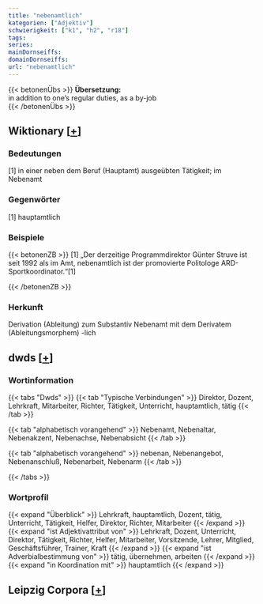 ```yaml
---
title: "nebenamtlich"
kategorien: ["Adjektiv"]
schwierigkeit: ["k1", "h2", "r18"]
tags:
series:
mainDornseiffs:
domainDornseiffs:
url: "nebenamtlich"
---
```


{{< betonenÜbs >}}
**Übersetzung:**  
in addition to one’s regular duties, as a by-job  
{{< /betonenÜbs >}}

## Wiktionary [[+](https://de.wiktionary.org/wiki/nebenamtlich)]

### Bedeutungen
[1] in einer neben dem Beruf (Hauptamt) ausgeübten Tätigkeit; im Nebenamt  

### Gegenwörter
[1] hauptamtlich  

### Beispiele
{{< betonenZB >}}
[1] „Der derzeitige Programmdirektor Günter Struve ist seit 1992 als im Amt, nebenamtlich ist der promovierte Politologe ARD-Sportkoordinator.“[1]  

{{< /betonenZB >}}
### Herkunft
Derivation (Ableitung) zum Substantiv Nebenamt mit dem Derivatem (Ableitungsmorphem) -lich  



## dwds [[+](https://www.dwds.de/wb/nebenamtlich)]

### Wortinformation
{{< tabs "Dwds" >}}
{{< tab "Typische Verbindungen" >}}
Direktor, Dozent, Lehrkraft, Mitarbeiter, Richter, Tätigkeit, Unterricht, hauptamtlich, tätig
{{< /tab >}}

{{< tab "alphabetisch vorangehend" >}}
Nebenamt, Nebenaltar, Nebenakzent, Nebenachse, Nebenabsicht
{{< /tab >}}

{{< tab "alphabetisch vorangehend" >}}
nebenan, Nebenangebot, Nebenanschluß, Nebenarbeit, Nebenarm
{{< /tab >}}

{{< /tabs >}}

### Wortprofil
{{< expand "Überblick" >}} Lehrkraft, hauptamtlich, Dozent, tätig, Unterricht, Tätigkeit, Helfer, Direktor, Richter, Mitarbeiter {{< /expand >}}
{{< expand "ist Adjektivattribut von" >}} Lehrkraft, Dozent, Unterricht, Direktor, Tätigkeit, Richter, Helfer, Mitarbeiter, Vorsitzende, Lehrer, Mitglied, Geschäftsführer, Trainer, Kraft {{< /expand >}}
{{< expand "ist Adverbialbestimmung von" >}} tätig, übernehmen, arbeiten {{< /expand >}}
{{< expand "in Koordination mit" >}} hauptamtlich {{< /expand >}}

## Leipzig Corpora [[+](https://corpora.uni-leipzig.de/en/res?word=nebenamtlich&corpusId=deu_newscrawl-public_2018)]

